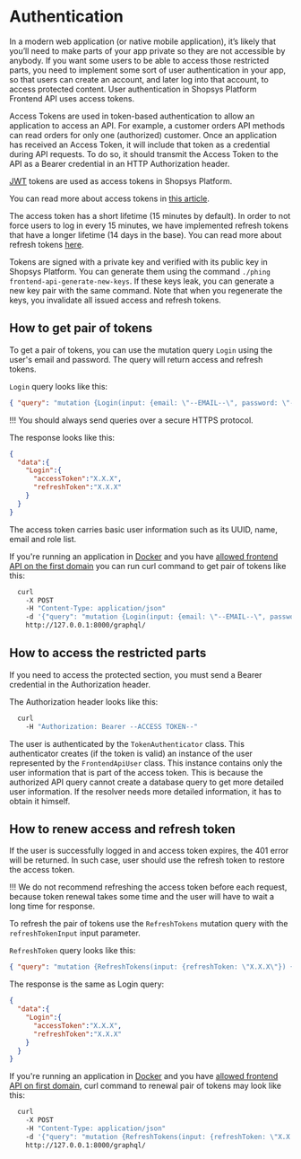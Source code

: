 # Authentication

In a modern web application (or native mobile application), it’s likely that you’ll need to make parts of your app private so they are not accessible by anybody.
If you want some users to be able to access those restricted parts, you need to implement some sort of user authentication in your app, so that users can create an account, and later log into that account, to access protected content.
User authentication in Shopsys Platform Frontend API uses access tokens.

Access Tokens are used in token-based authentication to allow an application to access an API. For example, a customer orders API methods can read orders for only one (authorized) customer.
Once an application has received an Access Token, it will include that token as a credential during API requests. To do so, it should transmit the Access Token to the API as a Bearer credential in an HTTP Authorization header.

[JWT](https://jwt.io/introduction/) tokens are used as access tokens in Shopsys Platform.

You can read more about access tokens in [this article](https://auth0.com/docs/tokens/concepts/access-tokens).

The access token has a short lifetime (15 minutes by default).
In order to not force users to log in every 15 minutes, we have implemented refresh tokens that have a longer lifetime (14 days in the base).
You can read more about refresh tokens [here](https://auth0.com/docs/tokens/concepts/refresh-tokens).

Tokens are signed with a private key and verified with its public key in Shopsys Platform.
You can generate them using the command `./phing frontend-api-generate-new-keys`.
If these keys leak, you can generate a new key pair with the same command.
Note that when you regenerate the keys, you invalidate all issued access and refresh tokens.

## How to get pair of tokens

To get a pair of tokens, you can use the mutation query `Login` using the user's email and password.
The query will return access and refresh tokens.

`Login` query looks like this:

```json
{ "query": "mutation {Login(input: {email: \"--EMAIL--\", password: \"--PASSWD--\"}) {accessToken, refreshToken}}"}
```

!!!
You should always send queries over a secure HTTPS protocol.

The response looks like this:

```json
{
  "data":{
    "Login":{
      "accessToken":"X.X.X",
      "refreshToken":"X.X.X"
    }
  }
}
```

The access token carries basic user information such as its UUID, name, email and role list.

If you're running an application in [Docker](../installation/installation-using-docker-application-setup.md) and you have [allowed frontend API on the first domain](./introduction-to-frontend-api.md) you can run curl command to get pair of tokens like this:

```sh
  curl
    -X POST
    -H "Content-Type: application/json"
    -d '{"query": "mutation {Login(input: {email: \"--EMAIL--\", password: \"--PASSWD--\"}) {accessToken, refreshToken}}"}'
    http://127.0.0.1:8000/graphql/
```

## How to access the restricted parts

If you need to access the protected section, you must send a Bearer credential in the Authorization header.

The Authorization header looks like this:

```sh
  curl
    -H "Authorization: Bearer --ACCESS TOKEN--"
```

The user is authenticated by the `TokenAuthenticator` class.
This authenticator creates (if the token is valid) an instance of the user represented by the `FrontendApiUser` class.
This instance contains only the user information that is part of the access token.
This is because the authorized API query cannot create a database query to get more detailed user information.
If the resolver needs more detailed information, it has to obtain it himself.

## How to renew access and refresh token

If the user is successfully logged in and access token expires, the 401 error will be returned. In such case, user should use the refresh token to restore the access token.

!!!
We do not recommend refreshing the access token before each request, because token renewal takes some time and the user will have to wait a long time for response.

To refresh the pair of tokens use the `RefreshTokens` mutation query with the `refreshTokenInput` input parameter.

`RefreshToken` query looks like this:


```json
{ "query": "mutation {RefreshTokens(input: {refreshToken: \"X.X.X\"}) {accessToken, refreshToken}}"}
```

The response is the same as Login query:

```json
{
  "data":{
    "Login":{
      "accessToken":"X.X.X",
      "refreshToken":"X.X.X"
    }
  }
}
```

If you're running an application in [Docker](../installation/installation-using-docker-application-setup.md) and you have [allowed frontend API on first domain](./introduction-to-frontend-api.md), curl command to renewal pair of tokens may look like this:

```sh
  curl
    -X POST
    -H "Content-Type: application/json"
    -d '{"query": "mutation {RefreshTokens(input: {refreshToken: \"X.X.X\"}) {accessToken, refreshToken}}"}'
    http://127.0.0.1:8000/graphql/
```

